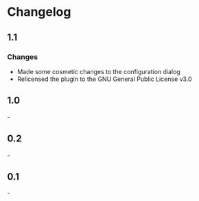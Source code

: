 # Changelog

## 1.1

### Changes

- Made some cosmetic changes to the configuration dialog
- Relicensed the plugin to the GNU General Public License v3.0

## 1.0

\-

## 0.2

\-

## 0.1

\-
